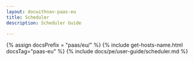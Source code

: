 ```yaml
---
layout: docwithnav-paas-eu
title: Scheduler
description: Scheduler Guide

---
```


{% assign docsPrefix = "paas/eu/" %}
{% include get-hosts-name.html docsTag="paas-eu" %}
{% include docs/pe/user-guide/scheduler.md %}